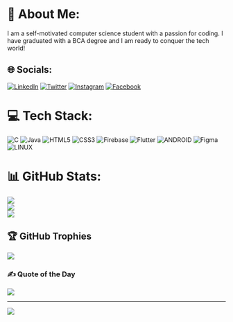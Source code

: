 # 💫 About Me:
I am a self-motivated computer science student with a passion for coding. I have graduated with a BCA degree and I am ready to conquer the tech world!


## 🌐 Socials:
[![LinkedIn](https://img.shields.io/badge/LinkedIn-%230077B5.svg?logo=linkedin&logoColor=white)](https://linkedin.com/in/https://www.linkedin.com/in/mahammad-afnan-m/) [![Twitter](https://img.shields.io/badge/Twitter-%231DA1F2.svg?logo=Twitter&logoColor=white)](https://twitter.com/https://twitter.com/Afnan011) [![Instagram](https://img.shields.io/badge/Instagram-%23E4405F.svg?logo=Instagram&logoColor=white)](https://instagram.com/https://www.instagram.com/afnan_nellyadi/) [![Facebook](https://img.shields.io/badge/Facebook-%231877F2.svg?logo=Facebook&logoColor=white)](https://facebook.com/https://m.facebook.com/Afnan.nld)  

# 💻 Tech Stack:
![C](https://img.shields.io/badge/c-%2300599C.svg?style=for-the-badge&logo=c&logoColor=white) ![Java](https://img.shields.io/badge/java-%23ED8B00.svg?style=for-the-badge&logo=java&logoColor=white) ![HTML5](https://img.shields.io/badge/html5-%23E34F26.svg?style=for-the-badge&logo=html5&logoColor=white) ![CSS3](https://img.shields.io/badge/css3-%231572B6.svg?style=for-the-badge&logo=css3&logoColor=white) ![Firebase](https://img.shields.io/badge/firebase-%23039BE5.svg?style=for-the-badge&logo=firebase) ![Flutter](https://img.shields.io/badge/Flutter-%2302569B.svg?style=for-the-badge&logo=Flutter&logoColor=white) ![ANDROID](https://img.shields.io/badge/android-%2320232a.svg?style=for-the-badge&logo=android&logoColor=%a4c639) 	![Figma](https://img.shields.io/badge/figma-%23F24E1E.svg?style=for-the-badge&logo=figma&logoColor=white) ![LINUX](https://img.shields.io/badge/Linux-FCC624?style=for-the-badge&logo=linux&logoColor=black)
# 📊 GitHub Stats:
![](https://github-readme-stats.vercel.app/api?username=Afnan011&theme=dark&hide_border=false&include_all_commits=false&count_private=false)<br/>
![](https://github-readme-streak-stats.herokuapp.com/?user=Afnan011&theme=dark&hide_border=false)<br/>
![](https://github-readme-stats.vercel.app/api/top-langs/?username=Afnan011&theme=dark&hide_border=false&include_all_commits=false&count_private=false&layout=compact)

## 🏆 GitHub Trophies
![](https://github-profile-trophy.vercel.app/?username=Afnan011&theme=radical&no-frame=false&no-bg=true&margin-w=4)

### ✍️ Quote of the Day
![](https://quotes-github-readme.vercel.app/api?type=horizontal&theme=radical)

---
[![](https://visitcount.itsvg.in/api?id=Afnan011&icon=0&color=0)](https://visitcount.itsvg.in)

<!-- Proudly created with GPRM ( https://gprm.itsvg.in ) -->
